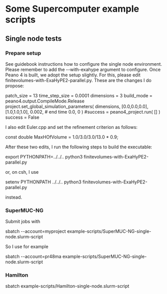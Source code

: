 # Some Supercomputer example scripts #



## Single node tests ##

### Prepare setup ###

See guidebook instructions how to configure the single node environment.
Please remember to add the --with-exahype argument to configure. Once 
Peano 4 is built, we adopt the setup slightly. For this, please edit 
finitevolumes-with-ExaHyPE2-parallel.py. These are the changes I do 
propose:


patch_size     = 13
time_step_size = 0.0001
dimensions = 3
build_mode = peano4.output.CompileMode.Release
project.set_global_simulation_parameters(
    dimensions, [0.0,0.0,0.0], [1.0,1.0,1.0],
    0.002,                       # end time
    0.0, 0
)
\#success = peano4_project.run( [] )
success = False



I also edit Euler.cpp and set the refinement criterion as follows:


  const double MaxHOfVolume  = 1.0/3.0/3.0/13.0 * 0.9;


After these two edits, I run the following steps to build the executable:

export PYTHONPATH=../../..
python3 finitevolumes-with-ExaHyPE2-parallel.py

or, on csh, I use

setenv PYTHONPATH ../../..
python3 finitevolumes-with-ExaHyPE2-parallel.py

instead.


### SuperMUC-NG ###

Submit jobs with

sbatch --account=myproject example-scripts/SuperMUC-NG-single-node.slurm-script

So I use for example 

sbatch --account=pr48ma example-scripts/SuperMUC-NG-single-node.slurm-script

### Hamilton ###

sbatch example-scripts/Hamilton-single-node.slurm-script

